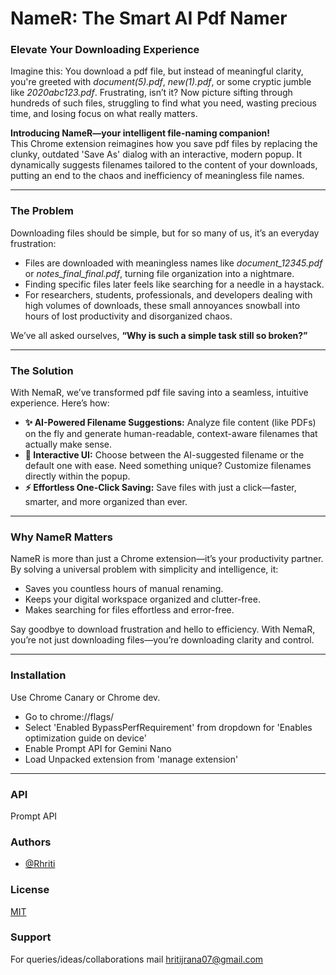 
# **NameR: The Smart AI Pdf Namer**

### **Elevate Your Downloading Experience**  
Imagine this: You download a pdf file, but instead of meaningful clarity, you're greeted with *document(5).pdf*, *new(1).pdf*, or some cryptic jumble like *2020abc123.pdf*. Frustrating, isn’t it? Now picture sifting through hundreds of such files, struggling to find what you need, wasting precious time, and losing focus on what really matters.  

**Introducing NameR—your intelligent file-naming companion!**  
This Chrome extension reimagines how you save pdf files by replacing the clunky, outdated 'Save As' dialog with an interactive, modern popup. It dynamically suggests filenames tailored to the content of your downloads, putting an end to the chaos and inefficiency of meaningless file names.  

---

### **The Problem**  
Downloading files should be simple, but for so many of us, it’s an everyday frustration:  

- Files are downloaded with meaningless names like *document_12345.pdf* or *notes_final_final.pdf*, turning file organization into a nightmare.  
- Finding specific files later feels like searching for a needle in a haystack.  
- For researchers, students, professionals, and developers dealing with high volumes of downloads, these small annoyances snowball into hours of lost productivity and disorganized chaos.  

We’ve all asked ourselves, **“Why is such a simple task still so broken?”**

---

### **The Solution**  

With NemaR, we’ve transformed pdf file saving into a seamless, intuitive experience. Here’s how:  

- **✨ AI-Powered Filename Suggestions:** Analyze file content (like PDFs) on the fly and generate human-readable, context-aware filenames that actually make sense.  
- **🎨 Interactive UI:** Choose between the AI-suggested filename or the default one with ease. Need something unique? Customize filenames directly within the popup.  
- **⚡ Effortless One-Click Saving:** Save files with just a click—faster, smarter, and more organized than ever.  

---

### **Why NameR Matters**  

NameR is more than just a Chrome extension—it’s your productivity partner. By solving a universal problem with simplicity and intelligence, it:  

- Saves you countless hours of manual renaming.  
- Keeps your digital workspace organized and clutter-free.  
- Makes searching for files effortless and error-free.

Say goodbye to download frustration and hello to efficiency. With NemaR, you’re not just downloading files—you’re downloading clarity and control.

----

### Installation
Use Chrome Canary or Chrome dev.

- Go to chrome://flags/
- Select 'Enabled BypassPerfRequirement' from dropdown for 'Enables optimization guide on device'
- Enable Prompt API for Gemini Nano
- Load Unpacked extension from 'manage extension'
---
### API
Prompt API

### Authors
- [@Rhriti](https://github.com/Rhriti)
### License

[MIT](https://choosealicense.com/licenses/mit/)

### Support

For queries/ideas/collaborations mail hritijrana07@gmail.com
